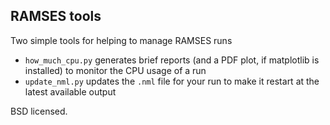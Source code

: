 RAMSES tools
------------

Two simple tools for helping to manage RAMSES runs

* `how_much_cpu.py` generates brief reports (and a PDF plot, if matplotlib is installed) to monitor the CPU usage of a run
* `update_nml.py` updates the `.nml` file for your run to make it restart at the latest available output

BSD licensed.